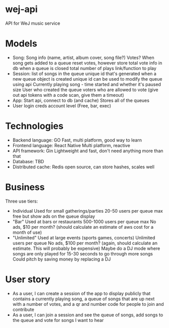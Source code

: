 # wej-api
API for WeJ music service

# Models
- Song:
    Song info (name, artist, album cover, song file?)
    Votes?
    When song gets added to a queue reset votes, however store total vote info in db when a queue is closed
    total number of plays
    link/function to play
- Session:
    list of songs in the queue
    unique id that's generated when a new queue object is created
    unique id can be used to modify the queue using api
    Currently playing song - time started and whether it's paused
    size
    User who created the queue
    voters who are allowed to vote (give out api tokens with a code scan, give them a timeout)
- App:
    Start api, connect to db (and cache)
    Stores all of the queues
- User
    login creds
    account level (Free, bar, exec)

# Technologies
- Backend language: GO
    Fast, multi platform, good way to learn
- Frontend language: React Native
    Multi platform, reactive
- API framework: Gin
    Lightweight and fast, don't need anything more than that
- Database: TBD
- Distributed cache: Redis
    open source, can store hashes, scales well

# Business
Three use tiers:
- Individual
    Used for small gatherings/parties
    20-50 users per queue max
    free but show ads on the queue display
- "Bar"
    Used at bars or restaurants
    500-1000 users per queue max
    No ads, $10 per month? (should calculate an estimate of aws cost for a month of use)
- "Unlimited"
    Used at large events (sports games, concerts)
    Unlimited users per queue
    No ads, $100 per month? (again, should calculate an estimate. This will probably be expensive)
    Maybe do a DJ mode where songs are only played for 15-30 seconds to go through more songs
Could pitch by saving money by replacing a DJ

# User story
- As a user, I can create a session of the app to display publicly that contains a currently playing song, a queue of songs that 
are up next with a number of votes, and a qr and number code for people to join and contribute
- As a user, I can join a session and see the queue of songs, add songs to the queue and vote for songs I want to hear